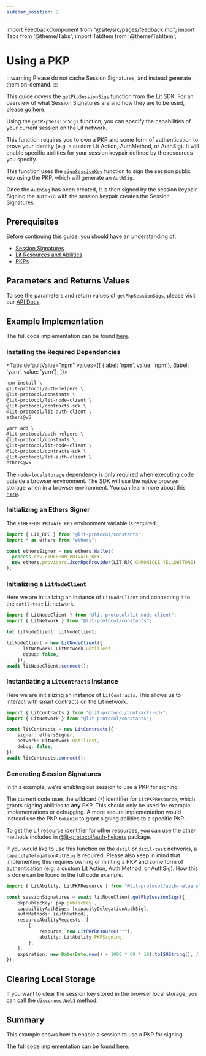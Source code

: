 ```yaml
---
sidebar_position: 2
---
```


import FeedbackComponent from "@site/src/pages/feedback.md";
import Tabs from '@theme/Tabs';
import TabItem from '@theme/TabItem';

# Using a PKP

:::warning
Please do not cache Session Signatures, and instead generate them on-demand.
:::

This guide covers the `getPkpSessionSigs` function from the Lit SDK. For an overview of what Session Signatures are and how they are to be used, please go [here](./intro).

Using the `getPkpSessionSigs` function, you can specify the capabilities of your current session on the Lit network. 

This function requires you to own a PKP and some form of authentication to prove your identity (e.g. a custom Lit Action, AuthMethod, or AuthSig). It will enable specific abilities for your session keypair defined by the resources you specify.

This function uses the [`signSessionKey`](https://v6-api-doc-lit-js-sdk.vercel.app/classes/lit_node_client_src.LitNodeClientNodeJs.html#signSessionKey) function to sign the session public key using the PKP, which will generate an `AuthSig`.

Once the `AuthSig` has been created, it is then signed by the session keypair. Signing the `AuthSig` with the session keypair creates the Session Signatures.

## Prerequisites

Before continuing this guide, you should have an understanding of:
- [Session Signatures](./intro)
- [Lit Resources and Abilities](./resources-and-abilities.md)
- [PKPs](../../wallets/minting)

## Parameters and Returns Values

To see the parameters and return values of `getPkpSessionSigs`, please visit our [API Docs](https://v6-api-doc-lit-js-sdk.vercel.app/classes/lit_node_client_src.LitNodeClientNodeJs.html#getPkpSessionSigs).

## Example Implementation

The full code implementation can be found [here](https://github.com/LIT-Protocol/developer-guides-code/tree/master/session-signatures/getPkpSessionSigs). 

### Installing the Required Dependencies
<Tabs
defaultValue="npm"
values={[
{label: 'npm', value: 'npm'},
{label: 'yarn', value: 'yarn'},
]}>
<TabItem value="npm">

```bash
npm install \
@lit-protocol/auth-helpers \
@lit-protocol/constants \
@lit-protocol/lit-node-client \
@lit-protocol/contracts-sdk \
@lit-protocol/lit-auth-client \
ethers@v5
```

</TabItem>

<TabItem value="yarn">

```bash
yarn add \
@lit-protocol/auth-helpers \
@lit-protocol/constants \
@lit-protocol/lit-node-client \
@lit-protocol/contracts-sdk \
@lit-protocol/lit-auth-client \
ethers@v5
```

</TabItem>
</Tabs>

The `node-localstorage` dependency is only required when executing code outside a browser environment. The SDK will use the native browser storage when in a browser environment. You can learn more about this [here](./intro.md#storing-sessionsigs).

### Initializing an Ethers Signer
The `ETHEREUM_PRIVATE_KEY` environment variable is required.
```ts
import { LIT_RPC } from "@lit-protocol/constants";
import * as ethers from "ethers";

const ethersSigner = new ethers.Wallet(
  process.env.ETHEREUM_PRIVATE_KEY,
  new ethers.providers.JsonRpcProvider(LIT_RPC.CHRONICLE_YELLOWSTONE)
);
```

### Initializing a `LitNodeClient`
Here we are initializing an instance of `LitNodeClient` and connecting it to the `datil-test` Lit network.
```ts
import { LitNodeClient } from "@lit-protocol/lit-node-client";
import { LitNetwork } from "@lit-protocol/constants";

let litNodeClient: LitNodeClient;

litNodeClient = new LitNodeClient({
      litNetwork: LitNetwork.DatilTest,
      debug: false,
    });
await litNodeClient.connect();
```

### Instantiating a `LitContracts` Instance
Here we are initializing an instance of `LitContracts`. This allows us to interact with smart contracts on the Lit network. 

```ts
import { LitContracts } from "@lit-protocol/contracts-sdk";
import { LitNetwork } from "@lit-protocol/constants";

const litContracts = new LitContracts({
    signer: ethersSigner,
    network: LitNetwork.DatilTest,
    debug: false,
});
await litContracts.connect();
```

### Generating Session Signatures
In this example, we're enabling our session to use a PKP for signing.

The current code uses the wildcard (`*`) identifier for `LitPKPResource`, which grants signing abilities to **any** PKP. This should only be used for example implementations or debugging. A more secure implementation would instead use the PKP `tokenId` to grant signing abilities to a specific PKP.

To get the Lit resource identifier for other resources, you can use the other methods included in [@lit-protocol/auth-helpers](https://v6-api-doc-lit-js-sdk.vercel.app/modules/auth_helpers_src.html) package.

If you would like to use this function on the `datil` or `datil-test` networks, a `capacityDelegationAuthSig` is required. Please also keep in mind that implementing this requires owning or minting a PKP and some form of authentication (e.g. a custom Lit Action, Auth Method, or AuthSig). How this is done can be found in the full code example.


```ts
import { LitAbility, LitPKPResource } from "@lit-protocol/auth-helpers";

const sessionSignatures = await litNodeClient.getPkpSessionSigs({
    pkpPublicKey: pkp.publicKey!,
    capabilityAuthSigs: [capacityDelegationAuthSig],
    authMethods: [authMethod],
    resourceAbilityRequests: [
        {
            resource: new LitPKPResource("*"),
            ability: LitAbility.PKPSigning,
        },
    ],
    expiration: new Date(Date.now() + 1000 * 60 * 10).toISOString(), // 10 minutes
});
```

## Clearing Local Storage

If you want to clear the session key stored in the browser local storage, you can call the [`disconnectWeb3` method](https://js-sdk.litprotocol.com/functions/auth_browser_src.ethConnect.disconnectWeb3.html).

## Summary
This example shows how to enable a session to use a PKP for signing.

The full code implementation can be found [here](https://github.com/LIT-Protocol/developer-guides-code/tree/master/session-signatures/getPkpSessionSigs).